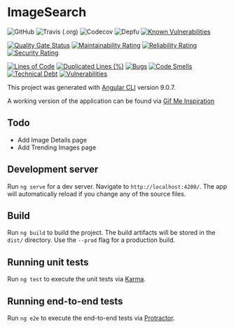 # ImageSearch

![GitHub](https://img.shields.io/github/license/mcvanhassel/image-search)
![Travis (.org)](https://img.shields.io/travis/mcvanhassel/image-search)
![Codecov](https://img.shields.io/codecov/c/github/mcvanhassel/image-search)
![Depfu](https://img.shields.io/depfu/mcvanhassel/image-search)
[![Known Vulnerabilities](https://snyk.io/test/github/mcvanhassel/image-search/badge.svg?targetFile=package.json)](https://snyk.io/test/github/mcvanhassel/image-search?targetFile=package.json)

[![Quality Gate Status](https://sonarcloud.io/api/project_badges/measure?project=mcvanhassel_image-search&metric=alert_status)](https://sonarcloud.io/dashboard?id=mcvanhassel_image-search)
[![Maintainability Rating](https://sonarcloud.io/api/project_badges/measure?project=mcvanhassel_image-search&metric=sqale_rating)](https://sonarcloud.io/dashboard?id=mcvanhassel_image-search)
[![Reliability Rating](https://sonarcloud.io/api/project_badges/measure?project=mcvanhassel_image-search&metric=reliability_rating)](https://sonarcloud.io/dashboard?id=mcvanhassel_image-search)
[![Security Rating](https://sonarcloud.io/api/project_badges/measure?project=mcvanhassel_image-search&metric=security_rating)](https://sonarcloud.io/dashboard?id=mcvanhassel_image-search)

[![Lines of Code](https://sonarcloud.io/api/project_badges/measure?project=mcvanhassel_image-search&metric=ncloc)](https://sonarcloud.io/dashboard?id=mcvanhassel_image-search)
[![Duplicated Lines (%)](https://sonarcloud.io/api/project_badges/measure?project=mcvanhassel_image-search&metric=duplicated_lines_density)](https://sonarcloud.io/dashboard?id=mcvanhassel_image-search)
[![Bugs](https://sonarcloud.io/api/project_badges/measure?project=mcvanhassel_image-search&metric=bugs)](https://sonarcloud.io/dashboard?id=mcvanhassel_image-search)
[![Code Smells](https://sonarcloud.io/api/project_badges/measure?project=mcvanhassel_image-search&metric=code_smells)](https://sonarcloud.io/dashboard?id=mcvanhassel_image-search)
[![Technical Debt](https://sonarcloud.io/api/project_badges/measure?project=mcvanhassel_image-search&metric=sqale_index)](https://sonarcloud.io/dashboard?id=mcvanhassel_image-search)
[![Vulnerabilities](https://sonarcloud.io/api/project_badges/measure?project=mcvanhassel_image-search&metric=vulnerabilities)](https://sonarcloud.io/dashboard?id=mcvanhassel_image-search)

This project was generated with [Angular CLI](https://github.com/angular/angular-cli) version 9.0.7.

A working version of the application can be found via [Gif Me Inspiration](https://gif-me-inspiration.web.app/)

## Todo

- Add Image Details page
- Add Trending Images page

## Development server

Run `ng serve` for a dev server. Navigate to `http://localhost:4200/`. The app will automatically reload if you change any of the source files.

## Build

Run `ng build` to build the project. The build artifacts will be stored in the `dist/` directory. Use the `--prod` flag for a production build.

## Running unit tests

Run `ng test` to execute the unit tests via [Karma](https://karma-runner.github.io).

## Running end-to-end tests

Run `ng e2e` to execute the end-to-end tests via [Protractor](http://www.protractortest.org/).
